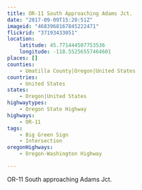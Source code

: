 ```yaml
---
title: OR-11 South Approaching Adams Jct.
date: "2017-09-09T15:20:51Z"
imageid: "4683968167845222471"
flickrid: "37193433051"
location:
    latitude: 45.771444507753536
    longitude: -118.55256557464601
places: []
counties:
    - Umatilla County|Oregon|United States
countries:
    - United States
states:
    - Oregon|United States
highwaytypes:
    - Oregon State Highway
highways:
    - OR-11
tags:
    - Big Green Sign
    - Intersection
oregonHighways:
    - Oregon-Washington Highway

---
```

OR-11 South approaching Adams Jct.